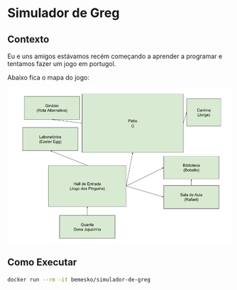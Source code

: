 # Simulador de Greg

## Contexto

Eu e uns amigos estávamos recém começando a aprender a programar e tentamos
fazer um jogo em portugol.

Abaixo fica o mapa do jogo:

![Mapa do Jogo](docs/mapa-ifsc.png)

## Como Executar

```bash
docker run --rm -it bemesko/simulador-de-greg
```